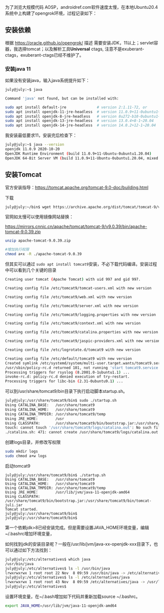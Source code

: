 为了浏览大规模代码 AOSP，androidref.com软件速度太慢，在本地Ubuntu20.4系统中上构建了opengrok环境，过程记录如下：

## 安装依赖
根据 https://oracle.github.io/opengrok/ 描述
需要安装JDK，11以上；servlet容器，我选择tomcat；以及解析工具**Universal** ctags, 注意不是exuberant-ctags，exuberant-ctags已经不维护了。
### 安装java 11

如果没有安装java，输入java系统提升如下：
```bash
july@july:~$ java

Command 'java' not found, but can be installed with:

sudo apt install default-jre              # version 2:1.11-72, or
sudo apt install openjdk-11-jre-headless  # version 11.0.9+11-0ubuntu1~20.04
sudo apt install openjdk-8-jre-headless   # version 8u272-b10-0ubuntu1~20.04
sudo apt install openjdk-13-jre-headless  # version 13.0.4+8-1~20.04
sudo apt install openjdk-14-jre-headless  # version 14.0.2+12-1~20.04

```

我安装最低要求11，安装完后检查下：
```bash
july@july:~$ java --version
openjdk 11.0.9 2020-10-20
OpenJDK Runtime Environment (build 11.0.9+11-Ubuntu-0ubuntu1.20.04)
OpenJDK 64-Bit Server VM (build 11.0.9+11-Ubuntu-0ubuntu1.20.04, mixed mode, sharing)


```
## 安装Tomcat
官方安装指导：https://tomcat.apache.org/tomcat-9.0-doc/building.html


下载

```bash
july@july:~/bin$ wget https://archive.apache.org/dist/tomcat/tomcat-9/v9.0.39/bin/apache-tomcat-9.0.39.zip

```
官网如太慢可以使用镜像网站替换：

https://mirrors.cnnic.cn/apache/tomcat/tomcat-9/v9.0.39/bin/apache-tomcat-9.0.39.zip

```bash
unzip apache-tomcat-9.0.39.zip

#增加执行权限
chmod a+x -R ./apache-tomcat-9.0.39

```

但其实可以通过 ```sudo apt install tomcat9```安装，不必下载代码编译。安装过程中可以看到几个关键的目录
```bash
Creating user tomcat (Apache Tomcat) with uid 997 and gid 997.

Creating config file /etc/tomcat9/tomcat-users.xml with new version

Creating config file /etc/tomcat9/web.xml with new version

Creating config file /etc/tomcat9/server.xml with new version

Creating config file /etc/tomcat9/logging.properties with new version

Creating config file /etc/tomcat9/context.xml with new version

Creating config file /etc/tomcat9/catalina.properties with new version

Creating config file /etc/tomcat9/jaspic-providers.xml with new version

Creating config file /etc/logrotate.d/tomcat9 with new version

Creating config file /etc/default/tomcat9 with new version
Created symlink /etc/systemd/system/multi-user.target.wants/tomcat9.service → /lib/systemd/system/tomcat9.service.
/usr/sbin/policy-rc.d returned 101, not running 'start tomcat9.service'
Processing triggers for rsyslog (8.2001.0-1ubuntu1.1) ...
invoke-rc.d: policy-rc.d denied execution of try-restart.
Processing triggers for libc-bin (2.31-0ubuntu9.1) ...

```
可以到/usr/share/tomcat9/bin目录下执行启动脚本startup.sh。
```bash
july@july:/usr/share/tomcat9/bin$ sudo ./startup.sh
Using CATALINA_BASE:   /usr/share/tomcat9
Using CATALINA_HOME:   /usr/share/tomcat9
Using CATALINA_TMPDIR: /usr/share/tomcat9/temp
Using JRE_HOME:        /usr
Using CLASSPATH:       /usr/share/tomcat9/bin/bootstrap.jar:/usr/share/tomcat9/bin/tomcat-juli.jar
touch: cannot touch '/usr/share/tomcat9/logs/catalina.out': No such file or directory
./catalina.sh: 471: cannot create /usr/share/tomcat9/logs/catalina.out: Directory nonexistent

```

创建logs目录，并修改写权限

```bash
sudo mkdir logs
sudo chmod a+w logs
```

启动tomcat9



```
july@july:/usr/share/tomcat9/bin$ ./startup.sh
Using CATALINA_BASE:   /usr/share/tomcat9
Using CATALINA_HOME:   /usr/share/tomcat9
Using CATALINA_TMPDIR: /usr/share/tomcat9/temp
Using JRE_HOME:        /usr/lib/jvm/java-11-openjdk-amd64
Using CLASSPATH:       /usr/share/tomcat9/bin/bootstrap.jar:/usr/share/tomcat9/bin/tomcat-juli.jar
Tomcat started.
july@july:/usr/share/tomcat9/bin$
july@july:/usr/share/tomcat9/bin$

```

第一个依赖jdk>8已经安装完成。但是需要设置JAVA_HOME环境变量，编辑~/.bashrc增加环境变量，

如何找到jdk的安装目录呢？一般在/usr/lib/jvm/java-xx-openjdk-xxx目录下，也可以通过如下方法找到：

```bash
july@july:/etc/alternatives$ which java
/usr/bin/java
july@july:/etc/alternatives$ ls -l /usr/bin/java
lrwxrwxrwx 1 root root 22 Nov  8 09:59 /usr/bin/java -> /etc/alternatives/java
july@july:/etc/alternatives$ ls -l /etc/alternatives/java
lrwxrwxrwx 1 root root 43 Nov  8 09:59 /etc/alternatives/java -> /usr/lib/jvm/java-11-openjdk-amd64/bin/java
july@july:/etc/alternatives$

```

设置环境变量，在~/.bash增加如下代码并重新加载source ~/.bashrc。

```bash
export JAVA_HOME=/usr/lib/jvm/java-11-openjdk-amd64
```




